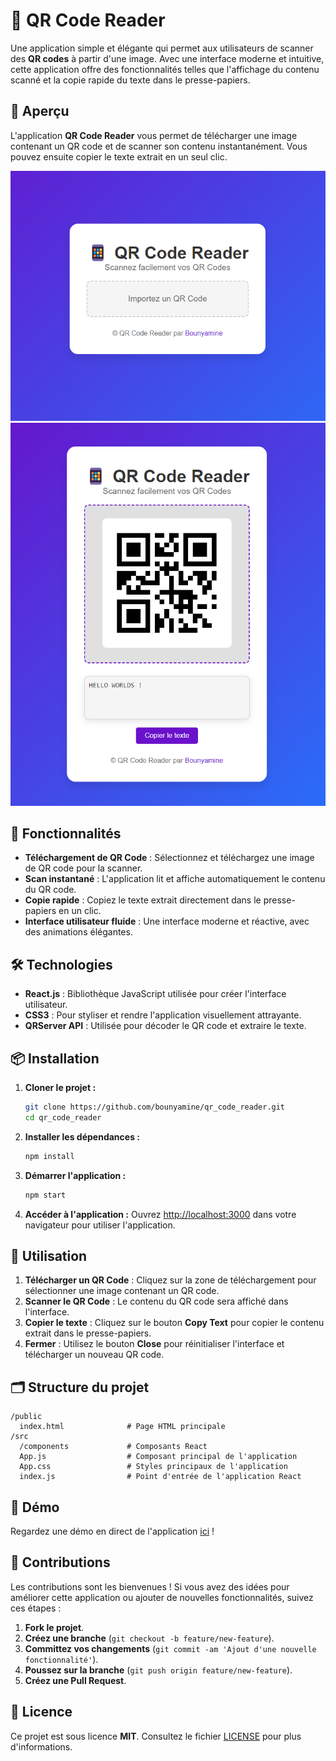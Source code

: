 # 📱 QR Code Reader

Une application simple et élégante qui permet aux utilisateurs de scanner des **QR codes** à partir d'une image. Avec une interface moderne et intuitive, cette application offre des fonctionnalités telles que l'affichage du contenu scanné et la copie rapide du texte dans le presse-papiers.

## 🎨 Aperçu

L'application **QR Code Reader** vous permet de télécharger une image contenant un QR code et de scanner son contenu instantanément. Vous pouvez ensuite copier le texte extrait en un seul clic.

![QR Code Reader Screenshot](https://github.com/bounyamine/qr_code_reader/blob/master/public/screenshots/screen1.png)
![QR Code Reader Screenshot](https://github.com/bounyamine/qr_code_reader/blob/master/public/screenshots/screen2.png)

## 🚀 Fonctionnalités

- **Téléchargement de QR Code** : Sélectionnez et téléchargez une image de QR code pour la scanner.
- **Scan instantané** : L'application lit et affiche automatiquement le contenu du QR code.
- **Copie rapide** : Copiez le texte extrait directement dans le presse-papiers en un clic.
- **Interface utilisateur fluide** : Une interface moderne et réactive, avec des animations élégantes.

## 🛠️ Technologies

- **React.js** : Bibliothèque JavaScript utilisée pour créer l'interface utilisateur.
- **CSS3** : Pour styliser et rendre l'application visuellement attrayante.
- **QRServer API** : Utilisée pour décoder le QR code et extraire le texte.

## 📦 Installation

1. **Cloner le projet :**

   ```bash
   git clone https://github.com/bounyamine/qr_code_reader.git
   cd qr_code_reader
   ```

2. **Installer les dépendances :**

   ```bash
   npm install
   ```

3. **Démarrer l'application :**

   ```bash
   npm start
   ```

4. **Accéder à l'application :**
   Ouvrez [http://localhost:3000](http://localhost:3000) dans votre navigateur pour utiliser l'application.

## 📖 Utilisation

1. **Télécharger un QR Code** : Cliquez sur la zone de téléchargement pour sélectionner une image contenant un QR code.
2. **Scanner le QR Code** : Le contenu du QR code sera affiché dans l'interface.
3. **Copier le texte** : Cliquez sur le bouton **Copy Text** pour copier le contenu extrait dans le presse-papiers.
4. **Fermer** : Utilisez le bouton **Close** pour réinitialiser l'interface et télécharger un nouveau QR code.

## 🗂 Structure du projet

```
/public
  index.html              # Page HTML principale
/src
  /components             # Composants React
  App.js                  # Composant principal de l'application
  App.css                 # Styles principaux de l'application
  index.js                # Point d'entrée de l'application React
```

## 🎥 Démo

Regardez une démo en direct de l'application [ici](https://your-demo-url.com) !

## 🤝 Contributions

Les contributions sont les bienvenues ! Si vous avez des idées pour améliorer cette application ou ajouter de nouvelles fonctionnalités, suivez ces étapes :

1. **Fork le projet**.
2. **Créez une branche** (`git checkout -b feature/new-feature`).
3. **Committez vos changements** (`git commit -am 'Ajout d'une nouvelle fonctionnalité'`).
4. **Poussez sur la branche** (`git push origin feature/new-feature`).
5. **Créez une Pull Request**.

## 📄 Licence

Ce projet est sous licence **MIT**. Consultez le fichier [LICENSE](./LICENSE) pour plus d'informations.
